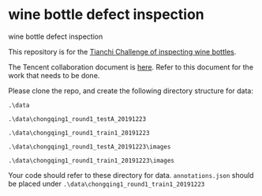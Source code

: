 # wine bottle defect inspection
wine bottle defect inspection

This repository is for the [Tianchi Challenge of inspecting wine bottles](https://tianchi.aliyun.com/competition/entrance/231763/information).

The Tencent collaboration document is [here](https://docs.qq.com/doc/DSWh3dUdhVWpEdnZM). Refer to this document for the work that needs to be done.

Please clone the repo, and create the following directory structure for data:

`.\data`

`.\data\chongqing1_round1_testA_20191223`

`.\data\chongqing1_round1_train1_20191223`

`.\data\chongqing1_round1_testA_20191223\images`

`.\data\chongqing1_round1_train1_20191223\images`

Your code should refer to these directory for data. `annotations.json` should be placed under `.\data\chongqing1_round1_train1_20191223`
